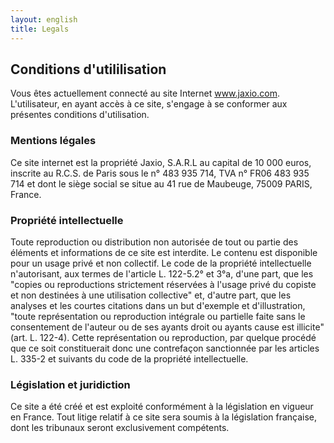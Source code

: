 ```yaml
---
layout: english
title: Legals
---
```

## Conditions d'utililisation
Vous êtes actuellement connecté au site Internet <a href="http://www.jaxio.com">www.jaxio.com</a>.
L'utilisateur, en ayant accès à ce site, s'engage à se conformer aux présentes conditions d'utilisation.

### Mentions légales
Ce site internet est la propriété Jaxio, S.A.R.L au capital de 10 000 euros, inscrite au R.C.S. de Paris sous le n° 483 935 714,
TVA n° FR06 483 935 714 et dont le siège social se situe au 41 rue de Maubeuge, 75009 PARIS, France.

### Propriété intellectuelle
Toute reproduction ou distribution non autorisée de tout ou partie des éléments et informations de ce site est interdite.
Le contenu est disponible pour un usage privé et non collectif.
Le code de la propriété intellectuelle n'autorisant, aux termes de l'article L. 122-5.2° et 3°a, d'une part,
que les "copies ou reproductions strictement réservées à l'usage privé du copiste et non destinées à une utilisation collective" et,
d'autre part, que les analyses et les courtes citations dans un but d'exemple et d'illustration,
"toute représentation ou reproduction intégrale ou partielle faite sans le consentement de l'auteur ou de ses ayants droit ou
ayants cause est illicite" (art. L. 122-4). Cette représentation ou reproduction, par quelque procédé que ce soit constituerait donc
une contrefaçon sanctionnée par les articles L. 335-2 et suivants du code de la propriété intellectuelle.

### Législation et juridiction
Ce site a été créé et est exploité conformément à la législation en vigueur en France.
Tout litige relatif à ce site sera soumis à la législation française, dont les tribunaux seront exclusivement compétents.
